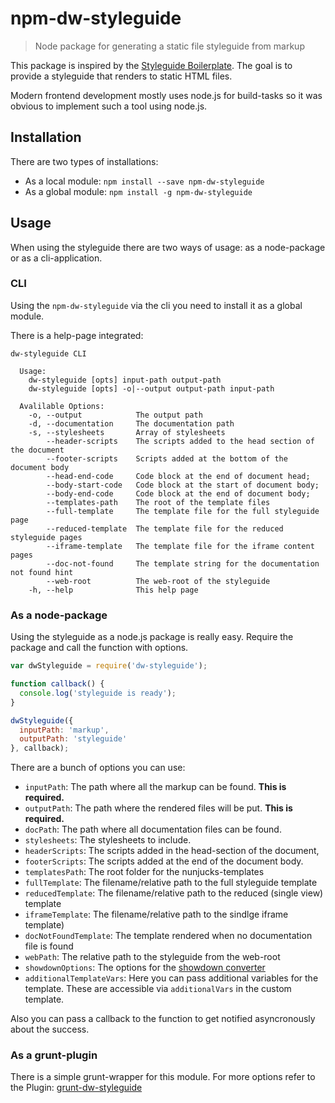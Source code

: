 # npm-dw-styleguide

> Node package for generating a static file styleguide from markup

This package is inspired by the [Styleguide Boilerplate](https://bjankord.github.io/Style-Guide-Boilerplate/). The goal
is to provide a styleguide that renders to static HTML files.

Modern frontend development mostly uses node.js for build-tasks so it was obvious to implement such a tool using node.js.

## Installation

There are two types of installations:

- As a local module:
  `npm install --save npm-dw-styleguide`
- As a global module:
  `npm install -g npm-dw-styleguide`
  
## Usage

When using the styleguide there are two ways of usage: as a node-package or as a cli-application.

### CLI

Using the `npm-dw-styleguide` via the cli you need to install it as a global module.

There is a help-page integrated:

```
dw-styleguide CLI

  Usage:
    dw-styleguide [opts] input-path output-path
    dw-styleguide [opts] -o|--output output-path input-path

  Avalilable Options:
    -o, --output            The output path
    -d, --documentation     The documentation path
    -s, --stylesheets       Array of stylesheets
        --header-scripts    The scripts added to the head section of the document
        --footer-scripts    Scripts added at the bottom of the document body
        --head-end-code     Code block at the end of document head;
        --body-start-code   Code block at the start of document body;
        --body-end-code     Code block at the end of document body;
        --templates-path    The root of the template files
        --full-template     The template file for the full styleguide page
        --reduced-template  The template file for the reduced styleguide pages
        --iframe-template   The template file for the iframe content pages
        --doc-not-found     The template string for the documentation not found hint
        --web-root          The web-root of the styleguide
    -h, --help              This help page
```

### As a node-package

Using the styleguide as a node.js package is really easy. Require the package and call the function with options.

```javascript
var dwStyleguide = require('dw-styleguide');

function callback() {
  console.log('styleguide is ready');
}

dwStyleguide({
  inputPath: 'markup',
  outputPath: 'styleguide'
}, callback);
```

There are a bunch of options you can use:

- `inputPath`: The path where all the markup can be found. __This is required.__
- `outputPath`: The path where the rendered files will be put. __This is required.__
- `docPath`: The path where all documentation files can be found.
- `stylesheets`: The stylesheets to include.
- `headerScripts`: The scripts added in the head-section of the document,
- `footerScripts`: The scripts added at the end of the document body.
- `templatesPath`: The root folder for the nunjucks-templates
- `fullTemplate`: The filename/relative path to the full styleguide template
- `reducedTemplate`: The filename/relative path to the reduced (single view) template
- `iframeTemplate`: The filename/relative path to the sindlge iframe template)
- `docNotFoundTemplate`: The template rendered when no documentation file is found
- `webPath`: The relative path to the styleguide from the web-root
- `showdownOptions`: The options for the [showdown converter](https://github.com/showdownjs/showdown)
- `additionalTemplateVars`: Here you can pass additional variables for the template. These are accessible via `additionalVars` in the custom template. 

Also you can pass a callback to the function to get notified asyncronously about the success.

### As a grunt-plugin

There is a simple grunt-wrapper for this module. For more options refer to the Plugin: [grunt-dw-styleguide](https://www.npmjs.com/package/grunt-dw-styleguide)
